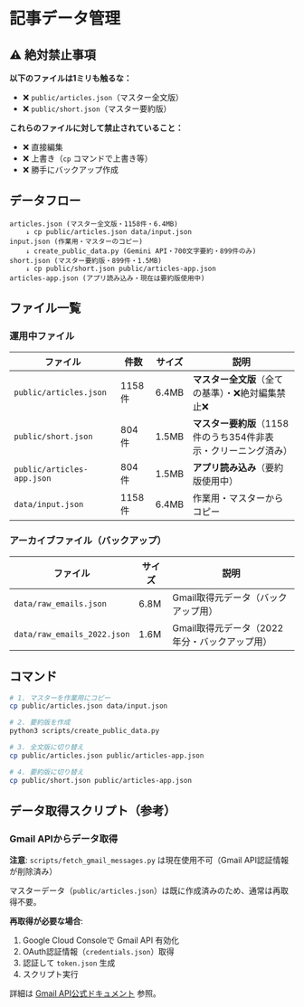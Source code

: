 # 記事データ管理

## ⚠️ 絶対禁止事項

**以下のファイルは1ミリも触るな：**
- ❌ `public/articles.json`（マスター全文版）
- ❌ `public/short.json`（マスター要約版）

**これらのファイルに対して禁止されていること：**
- ❌ 直接編集
- ❌ 上書き（`cp` コマンドで上書き等）
- ❌ 勝手にバックアップ作成

## データフロー

```
articles.json (マスター全文版・1158件・6.4MB)
    ↓ cp public/articles.json data/input.json
input.json (作業用・マスターのコピー)
    ↓ create_public_data.py (Gemini API・700文字要約・899件のみ)
short.json (マスター要約版・899件・1.5MB)
    ↓ cp public/short.json public/articles-app.json
articles-app.json (アプリ読み込み・現在は要約版使用中)
```

## ファイル一覧

### 運用中ファイル

| ファイル | 件数 | サイズ | 説明 |
|---------|------|--------|------|
| `public/articles.json` | 1158件 | 6.4MB | **マスター全文版**（全ての基準）・❌絶対編集禁止❌ |
| `public/short.json` | 804件 | 1.5MB | **マスター要約版**（1158件のうち354件非表示・クリーニング済み） |
| `public/articles-app.json` | 804件 | 1.5MB | **アプリ読み込み**（要約版使用中） |
| `data/input.json` | 1158件 | 6.4MB | 作業用・マスターからコピー |

### アーカイブファイル（バックアップ）

| ファイル | サイズ | 説明 |
|---------|--------|------|
| `data/raw_emails.json` | 6.8M | Gmail取得元データ（バックアップ用） |
| `data/raw_emails_2022.json` | 1.6M | Gmail取得元データ（2022年分・バックアップ用） |

## コマンド

```bash
# 1. マスターを作業用にコピー
cp public/articles.json data/input.json

# 2. 要約版を作成
python3 scripts/create_public_data.py

# 3. 全文版に切り替え
cp public/articles.json public/articles-app.json

# 4. 要約版に切り替え
cp public/short.json public/articles-app.json
```

## データ取得スクリプト（参考）

### Gmail APIからデータ取得

**注意**: `scripts/fetch_gmail_messages.py` は現在使用不可（Gmail API認証情報が削除済み）

マスターデータ（`public/articles.json`）は既に作成済みのため、通常は再取得不要。

**再取得が必要な場合**:
1. Google Cloud Consoleで Gmail API 有効化
2. OAuth認証情報（`credentials.json`）取得
3. 認証して `token.json` 生成
4. スクリプト実行

詳細は [Gmail API公式ドキュメント](https://developers.google.com/gmail/api/quickstart/python) 参照。
